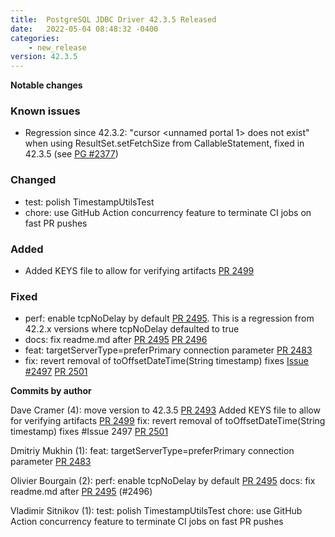 ```yaml
---
title:  PostgreSQL JDBC Driver 42.3.5 Released
date:   2022-05-04 08:48:32 -0400
categories:
    - new_release
version: 42.3.5
---
```

**Notable changes**
### Known issues
- Regression since 42.3.2: "cursor <unnamed portal 1> does not exist" when using ResultSet.setFetchSize from CallableStatement, fixed in 42.3.5 (see [PG #2377](https://github.com/pgjdbc/pgjdbc/pull/2377))

### Changed
- test: polish TimestampUtilsTest
- chore: use GitHub Action concurrency feature to terminate CI jobs on fast PR pushes

### Added
- Added KEYS file to allow for verifying artifacts [PR 2499](https://github.com/pgjdbc/pgjdbc/pull/2499)

### Fixed
- perf: enable tcpNoDelay by default [PR 2495](https://github.com/pgjdbc/pgjdbc/pull/2495).
 This is a regression from 42.2.x versions where tcpNoDelay defaulted to true
- docs: fix readme.md after [PR 2495](https://github.com/pgjdbc/pgjdbc/pull/2495) [PR 2496](https://github.com/pgjdbc/pgjdbc/pull/249)
- feat: targetServerType=preferPrimary connection parameter [PR 2483](https://github.com/pgjdbc/pgjdbc/pull/2483)
- fix: revert removal of toOffsetDateTime(String timestamp)  fixes [Issue #2497](https://github.com/pgjdbc/pgjdbc/issues/2497) [PR 2501](https://github.com/pgjdbc/pgjdbc/pull/2501)

  

<!--more-->

**Commits by author**

Dave Cramer (4):
      move version to 42.3.5 [PR 2493](https://github.com/pgjdbc/pgjdbc/pull/2493)
      Added KEYS file to allow for verifying artifacts [PR 2499](https://github.com/pgjdbc/pgjdbc/pull/2499)
      fix: revert removal of toOffsetDateTime(String timestamp)  fixes #Issue 2497 [PR 2501](https://github.com/pgjdbc/pgjdbc/pull/2501)

Dmitriy Mukhin (1):
      feat: targetServerType=preferPrimary connection parameter [PR 2483](https://github.com/pgjdbc/pgjdbc/pull/2483)

Olivier Bourgain (2):
      perf: enable tcpNoDelay by default [PR 2495](https://github.com/pgjdbc/pgjdbc/pull/2495)
      docs: fix readme.md after [PR 2495](https://github.com/pgjdbc/pgjdbc/pull/2495) (#2496)

Vladimir Sitnikov (1):
      test: polish TimestampUtilsTest
      chore: use GitHub Action concurrency feature to terminate CI jobs on fast PR pushes

    
